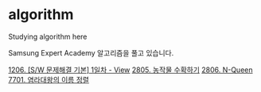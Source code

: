 # algorithm
Studying algorithm here

Samsung Expert Academy 알고리즘을 풀고 있습니다.

[1206. [S/W 문제해결 기본] 1일차 - View](https://github.com/yuminee/algorithm/blob/master/problem.py)
[2805. 농작물 수확하기](https://github.com/yuminee/algorithm/blob/master/problem2.py)
[2806. N-Queen](https://swexpertacademy.com/main/code/problem/problemDetail.do)
[7701. 염라대왕의 이름 정렬](https://github.com/yuminee/algorithm/blob/master/sorting.py)
